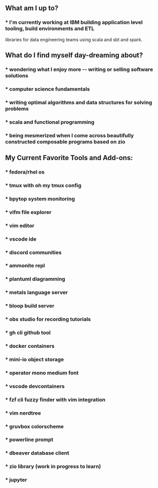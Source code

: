 ## What am I up to?
### * I'm currently working at IBM building application level tooling, build environments and ETL
  libraries for data engineering teams using scala and sbt and spark. 

## What do I find myself day-dreaming about?
  ### * wondering what I enjoy more -- writing or selling software solutions
  ### * computer science fundamentals
  ### * writing optimal algorithms and data structures for solving problems
  ### * scala and functional programming
  ### * being mesmerized when I come across beautifully constructed composable programs based on zio

## My Current Favorite Tools and Add-ons:
### * fedora/rhel os
### * tmux with oh my tmux config
### * bpytop system monitoring
### * vifm file explorer
### * vim editor
### * vscode ide
### * discord communities
### * ammonite repl
### * plantuml diagramming
### * metals language server
### * bloop build server
### * obs studio for recording tutorials
### * gh cli github tool
### * docker containers
### * mini-io object storage
### * operator mono medium font
### * vscode devcontainers
### * fzf cli fuzzy finder with vim integration
### * vim nerdtree
### * gruvbox colorscheme
### * powerline prompt
### * dbeaver database client
### * zio library (work in progress to learn)
### * jupyter

<!--
**robbyki/robbyki** is a ✨ _special_ ✨ repository because its `README.md` (this file) appears on your GitHub profile.

Here are some ideas to get you started:

- 🔭 I’m currently working on ...
- 🌱 I’m currently learning ...
- 👯 I’m looking to collaborate on ...
- 🤔 I’m looking for help with ...
- 💬 Ask me about ...
- 📫 How to reach me: ...
- 😄 Pronouns: ...
- ⚡ Fun fact: ...
-->
